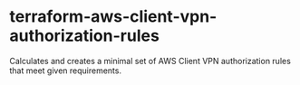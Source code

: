 # terraform-aws-client-vpn-authorization-rules
Calculates and creates a minimal set of AWS Client VPN authorization rules that meet given requirements.
